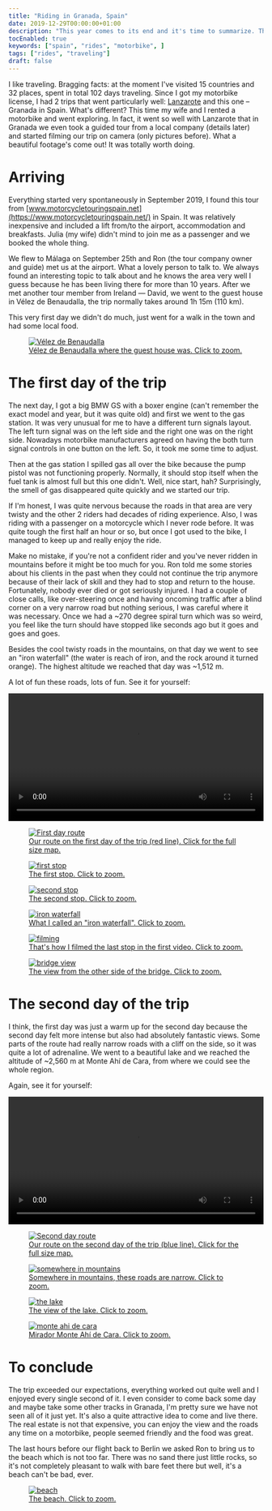 ```yaml
---
title: "Riding in Granada, Spain"
date: 2019-12-29T00:00:00+01:00
description: "This year comes to its end and it's time to summarize. The best thing that happened to me this year was the motorbike trip in Spain, I'd like to share what was so amazing about it. Videos included."
tocEnabled: true
keywords: ["spain", "rides", "motorbike", ]
tags: ["rides", "traveling"]
draft: false
---
```


I like traveling. Bragging facts: at the moment I've visited 15 countries and 32 places, spent in total 102 days traveling. Since I got my motorbike license, I had 2 trips that went particularly well: [Lanzarote](/posts/motorbike/lanzarote) and this one – Granada in Spain. What's different? This time my wife and I rented a motorbike and went exploring. In fact, it went so well with Lanzarote that in Granada we even took a guided tour from a local company (details later) and started filming our trip on camera (only pictures before). What a beautiful footage's come out! It was totally worth doing.

# Arriving

Everything started very spontaneously in September 2019, I found this tour from [www.motorcycletouringspain.net](https://www.motorcycletouringspain.net/) in Spain. It was relatively inexpensive and included a lift from/to the airport, accommodation and breakfasts. Julia (my wife) didn't mind to join me as a passenger and we booked the whole thing.

We flew to Málaga on September 25th and Ron (the tour company owner and guide) met us at the airport. What a lovely person to talk to. We always found an interesting topic to talk about and he knows the area very well I guess because he has been living there for more than 10 years. After we met another tour member from Ireland — David, we went to the guest house in Vélez de Benaudalla, the trip normally takes around 1h 15m (110 km).

This very first day we didn't do much, just went for a walk in the town and had some local food.

<a href="1.jpg" target="_blank">
<figure>
	<img src="1.jpg" alt="Vélez de Benaudalla">
	<figcaption>Vélez de Benaudalla where the guest house was. Click to zoom.</figcaption>
</figure>
</a>

# The first day of the trip

The next day, I got a big BMW GS with a boxer engine (can't remember the exact model and year, but it was quite old) and first we went to the gas station. It was very unusual for me to have a different turn signals layout. The left turn signal was on the left side and the right one was on the right side. Nowadays motorbike manufacturers agreed on having the both turn signal controls in one button on the left. So, it took me some time to adjust.

Then at the gas station I spilled gas all over the bike because the pump pistol was not functioning properly. Normally, it should stop itself when the fuel tank is almost full but this one didn't. Well, nice start, hah? Surprisingly, the smell of gas disappeared quite quickly and we started our trip.

If I'm honest, I was quite nervous because the roads in that area are very twisty and the other 2 riders had decades of riding experience. Also, I was riding with a passenger on a motorcycle which I never rode before. It was quite tough the first half an hour or so, but once I got used to the bike, I managed to keep up and really enjoy the ride.

Make no mistake, if you're not a confident rider and you've never ridden in mountains before it might be too much for you. Ron told me some stories about his clients in the past when they could not continue the trip anymore because of their lack of skill and they had to stop and return to the house. Fortunately, nobody ever died or got seriously injured. I had a couple of close calls, like over-steering once and having oncoming traffic after a blind corner on a very narrow road but nothing serious, I was careful where it was necessary. Once we had a ~270 degree spiral turn which was so weird, you feel like the turn should have stopped like seconds ago but it goes and goes and goes.

Besides the cool twisty roads in the mountains, on that day we went to see an "iron waterfall" (the water is reach of iron, and the rock around it turned orange). The highest altitude we reached that day was ~1,512 m.

A lot of fun these roads, lots of fun. See it for yourself:

<video controls width="100%">
    <source src="https://rdner.fra1.cdn.digitaloceanspaces.com/videos/Granada_Spain_1.mp4"
            type="video/mp4">

    Sorry, your browser doesn't support embedded videos.
</video>

<a href="route-1.jpg" target="_blank">
<figure>
	<img src="route-1.jpg" alt="First day route">
	<figcaption>Our route on the first day of the trip (red line). Click for the full size map.</figcaption>
</figure>
</a>

<a href="2.jpg" target="_blank">
<figure>
	<img src="2.jpg" alt="first stop">
	<figcaption>The first stop. Click to zoom.</figcaption>
</figure>
</a>

<a href="3.jpg" target="_blank">
<figure>
	<img src="3.jpg" alt="second stop">
	<figcaption>The second stop. Click to zoom.</figcaption>
</figure>
</a>

<a href="4.jpg" target="_blank">
<figure>
	<img src="4.jpg" alt="iron waterfall">
	<figcaption>What I called an "iron waterfall". Click to zoom.</figcaption>
</figure>
</a>

<a href="5.jpg" target="_blank">
<figure>
	<img src="5.jpg" alt="filming">
	<figcaption>That's how I filmed the last stop in the first video. Click to zoom.</figcaption>
</figure>
</a>

<a href="6.jpg" target="_blank">
<figure>
	<img src="6.jpg" alt="bridge view">
	<figcaption>The view from the other side of the bridge. Click to zoom.</figcaption>
</figure>
</a>

# The second day of the trip

I think, the first day was just a warm up for the second day because the second day felt more intense but also had absolutely fantastic views. Some parts of the route had really narrow roads with a cliff on the side, so it was quite a lot of adrenaline. We went to a beautiful lake and we reached the altitude of ~2,560 m at Monte Ahí de Cara, from where we could see the whole region.

Again, see it for yourself:

<video controls width="100%">
    <source src="https://rdner.fra1.cdn.digitaloceanspaces.com/videos/Granada_Spain_2.mp4"
            type="video/mp4">

    Sorry, your browser doesn't support embedded videos.
</video>

<a href="route-2.jpg" target="_blank">
<figure>
	<img src="route-2.jpg" alt="Second day route">
	<figcaption>Our route on the second day of the trip (blue line). Click for the full size map.</figcaption>
</figure>
</a>

<a href="7.jpg" target="_blank">
<figure>
	<img src="7.jpg" alt="somewhere in mountains">
	<figcaption>Somewhere in mountains, these roads are narrow. Click to zoom.</figcaption>
</figure>
</a>

<a href="8.jpg" target="_blank">
<figure>
	<img src="8.jpg" alt="the lake">
	<figcaption>The view of the lake. Click to zoom.</figcaption>
</figure>
</a>

<a href="9.jpg" target="_blank">
<figure>
	<img src="9.jpg" alt="monte ahi de cara">
	<figcaption>Mirador Monte Ahí de Cara. Click to zoom.</figcaption>
</figure>
</a>

# To conclude

The trip exceeded our expectations, everything worked out quite well and I enjoyed every single second of it. I even consider to come back some day and maybe take some other tracks in Granada, I'm pretty sure we have not seen all of it just yet. It's also a quite attractive idea to come and live there. The real estate is not that expensive, you can enjoy the view and the roads any time on a motorbike, people seemed friendly and the food was great.

The last hours before our flight back to Berlin we asked Ron to bring us to the beach which is not too far. There was no sand there just little rocks, so it's not completely pleasant to walk with bare feet there but well, it's a beach can't be bad, ever.

<a href="10.jpg" target="_blank">
<figure>
	<img src="10.jpg" alt="beach">
	<figcaption>The beach. Click to zoom.</figcaption>
</figure>
</a>
